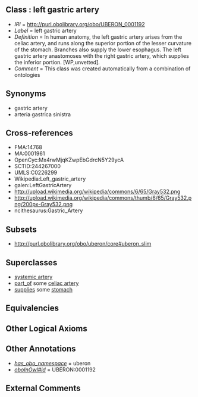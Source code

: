 
## Class : left gastric artery

 * *IRI* = http://purl.obolibrary.org/obo/UBERON_0001192
 * *Label* = left gastric artery
 * *Definition* = In human anatomy, the left gastric artery arises from the celiac artery, and runs along the superior portion of the lesser curvature of the stomach. Branches also supply the lower esophagus. The left gastric artery anastomoses with the right gastric artery, which supplies the inferior portion. [WP,unvetted].
 * *Comment* = This class was created automatically from a combination of ontologies

## Synonyms

 * gastric artery
 * arteria gastrica sinistra

## Cross-references

 * FMA:14768
 * MA:0001961
 * OpenCyc:Mx4rwMjqKZwpEbGdrcN5Y29ycA
 * SCTID:244267000
 * UMLS:C0226299
 * Wikipedia:Left_gastric_artery
 * galen:LeftGastricArtery
 * http://upload.wikimedia.org/wikipedia/commons/6/65/Gray532.png
 * http://upload.wikimedia.org/wikipedia/commons/thumb/6/65/Gray532.png/200px-Gray532.png
 * ncithesaurus:Gastric_Artery

## Subsets

 * http://purl.obolibrary.org/obo/uberon/core#uberon_slim

## Superclasses

 * [systemic artery](../../UBERON/73/UBERON_0004573.md)
 * [part_of](../../BFO/50/BFO_0000050.md) some [celiac artery](../../UBERON/40/UBERON_0001640.md)
 * [supplies](../../FMA/03/FMA_86003.md) some [stomach](../../UBERON/45/UBERON_0000945.md)

## Equivalencies


## Other Logical Axioms


## Other Annotations

 * *[has_obo_namespace](../../ce/oboInOwl#hasOBONamespace.md)* = uberon
 * *[oboInOwl#id](../../id/oboInOwl#id.md)* = UBERON:0001192

## External Comments

